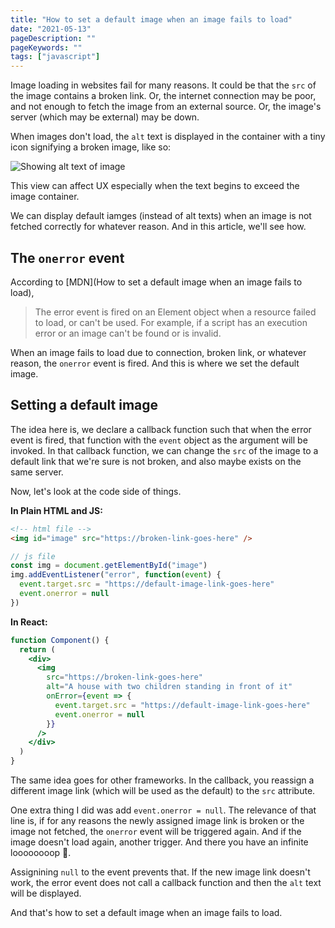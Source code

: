 ```yaml
---
title: "How to set a default image when an image fails to load"
date: "2021-05-13"
pageDescription: ""
pageKeywords: ""
tags: ["javascript"]
---
```


Image loading in websites fail for many reasons. It could be that the `src` of the image contains a broken link. Or, the internet connection may be poor, and not enough to fetch the image from an external source. Or, the image's server (which may be external) may be down.

When images don't load, the `alt` text is displayed in the container with a tiny icon signifying a broken image, like so:

![Showing alt text of image](/showing-image-alt-text.png)

This view can affect UX especially when the text begins to exceed the image container.

We can display default iamges (instead of alt texts) when an image is not fetched correctly for whatever reason. And in this article, we'll see how.

## The `onerror` event

According to [MDN](How to set a default image when an image fails to load),

> The error event is fired on an Element object when a resource failed to load, or can't be used. For example, if a script has an execution error or an image can't be found or is invalid.

When an image fails to load due to connection, broken link, or whatever reason, the `onerror` event is fired. And this is where we set the default image.

## Setting a default image

The idea here is, we declare a callback function such that when the error event is fired, that function with the `event` object as the argument will be invoked. In that callback function, we can change the `src` of the image to a default link that we're sure is not broken, and also maybe exists on the same server.

Now, let's look at the code side of things.

**In Plain HTML and JS:**

```html
<!-- html file -->
<img id="image" src="https://broken-link-goes-here" />
```

```js
// js file
const img = document.getElementById("image")
img.addEventListener("error", function(event) {
  event.target.src = "https://default-image-link-goes-here"
  event.onerror = null
})
```

**In React:**

```jsx
function Component() {
  return (
    <div>
      <img
        src="https://broken-link-goes-here"
        alt="A house with two children standing in front of it"
        onError={event => {
          event.target.src = "https://default-image-link-goes-here"
          event.onerror = null
        }}
      />
    </div>
  )
}
```

The same idea goes for other frameworks. In the callback, you reassign a different image link (which will be used as the default) to the `src` attribute.

One extra thing I did was add `event.onerror = null`. The relevance of that line is, if for any reasons the newly assigned image link is broken or the image not fetched, the `onerror` event will be triggered again. And if the image doesn't load again, another trigger. And there you have an infinite loooooooop 🥵.

Assignining `null` to the event prevents that. If the new image link doesn't work, the error event does not call a callback function and then the `alt` text will be displayed.

And that's how to set a default image when an image fails to load.
